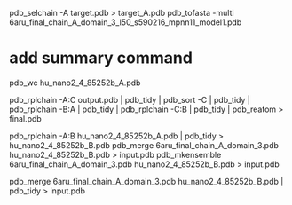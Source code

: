 pdb_selchain -A target.pdb > target_A.pdb
pdb_tofasta -multi 6aru_final_chain_A_domain_3_l50_s590216_mpnn11_model1.pdb

# add summary command

pdb_wc hu_nano2_4_85252b_A.pdb

pdb_rplchain -A:C output.pdb | pdb_tidy | pdb_sort -C | pdb_tidy | pdb_rplchain -B:A | pdb_tidy | pdb_rplchain -C:B | pdb_tidy | pdb_reatom > final.pdb

pdb_rplchain -A:B hu_nano2_4_85252b_A.pdb | pdb_tidy > hu_nano2_4_85252b_B.pdb
pdb_merge 6aru_final_chain_A_domain_3.pdb hu_nano2_4_85252b_B.pdb > input.pdb
pdb_mkensemble 6aru_final_chain_A_domain_3.pdb hu_nano2_4_85252b_B.pdb > input.pdb

pdb_merge 6aru_final_chain_A_domain_3.pdb hu_nano2_4_85252b_B.pdb | pdb_tidy > input.pdb
